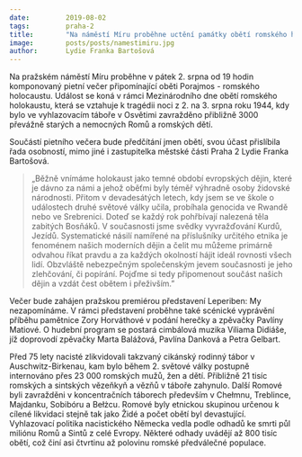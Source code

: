 ```yaml
---
date:         2019-08-02
tags:         praha-2
title:        "Na náměstí Míru proběhne uctění památky obětí romského holocaustu"
image: 	      posts/posts/namestimiru.jpg
author:       Lydie Franka Bartošová
---
```


Na pražském náměstí Míru proběhne v pátek 2. srpna od 19 hodin komponovaný pietní večer připomínající oběti Porajmos - romského holocaustu. Událost se koná v rámci Mezinárodního dne obětí romského holokaustu, která se vztahuje k tragédii noci z 2. na 3. srpna roku 1944, kdy bylo ve vyhlazovacím táboře v Osvětimi zavražděno přibližně 3000 převážně starých a nemocných Romů a romských dětí. 

Součástí pietního večera bude předčítání jmen obětí, svou účast přislíbila řada osobností, mimo jiné i zastupitelka městské části Praha 2 Lydie Franka Bartošová. 

> „Běžně vnímáme holokaust jako temné období evropských dějin, které je dávno za námi a jehož oběťmi byly téměř výhradně osoby židovské národnosti. Přitom v devadesátých letech, kdy jsem se ve škole o událostech druhé světové války učila, probíhala genocida ve Rwandě nebo ve Srebrenici. Doteď se každý rok pohřbívají nalezená těla zabitých Bosňáků. V současnosti jsme svědky vyvražďování Kurdů, Jezídů. Systematické násilí namířené na příslušníky určitého etnika je fenoménem našich moderních dějin a čelit mu můžeme primárně odvahou říkat pravdu a za každých okolností hájit ideál rovnosti všech lidí. Obzvláště nebezpečným společenským jevem současnosti je jeho zlehčování, či popírání. Pojďme si tedy připomenout součást našich dějin a vzdát čest obětem i přeživším.”

Večer bude zahájen pražskou premiérou představení Leperiben: My nezapomínáme. V rámci představení proběhne také scénické vyprávění příběhu pamětnice Zory Horváthové v podání herečky a zpěvačky Pavlíny Matiové. O hudební program se postará cimbálová muzika Viliama Didiáše, jíž doprovodí zpěvačky Marta Balážová, Pavlína Danková a Petra Gelbart.

Před 75 lety nacisté zlikvidovali takzvaný cikánský rodinný tábor v Auschwitz-Birkenau, kam bylo během 2. světové války postupně internováno přes 23 000 romských mužů, žen a dětí. Přibližně 21 tisíc romských a sintských vězeňkyň a vězňů v táboře zahynulo. Další Romové byli zavražděni v koncentračních táborech především v Chełmnu, Treblince, Majdanku, Sobibóru a Bełżcu. Romové byly etnickou skupinou určenou k cílené likvidaci stejně tak jako Židé a počet obětí byl devastující. Vyhlazovací politika nacistického Německa vedla podle odhadů ke smrti půl miliónu Romů a Sintů z celé Evropy. Některé odhady uvádějí až 800 tisíc obětí, což činí asi čtvrtinu až polovinu romské předválečné populace.
